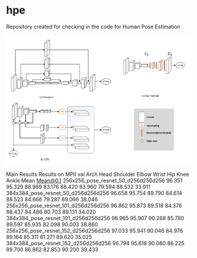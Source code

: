 # hpe
Repository created for checking in the code for Human Pose Estimation

![Image](https://github.com/eva4p2/hpe/blob/master/model.png)

Main Results
Results on MPII val
Arch 	Head 	Shoulder 	Elbow 	Wrist 	Hip 	Knee 	Ankle 	Mean 	Mean@0.1
256x256_pose_resnet_50_d256d256d256 	96.351 	95.329 	88.989 	83.176 	88.420 	83.960 	79.594 	88.532 	33.911
384x384_pose_resnet_50_d256d256d256 	96.658 	95.754 	89.790 	84.614 	88.523 	84.666 	79.287 	89.066 	38.046
256x256_pose_resnet_101_d256d256d256 	96.862 	95.873 	89.518 	84.376 	88.437 	84.486 	80.703 	89.131 	34.020
384x384_pose_resnet_101_d256d256d256 	96.965 	95.907 	90.268 	85.780 	89.597 	85.935 	82.098 	90.003 	38.860
256x256_pose_resnet_152_d256d256d256 	97.033 	95.941 	90.046 	84.976 	89.164 	85.311 	81.271 	89.620 	35.025
384x384_pose_resnet_152_d256d256d256 	96.794 	95.618 	90.080 	86.225 	89.700 	86.862 	82.853 	90.200 	39.433

